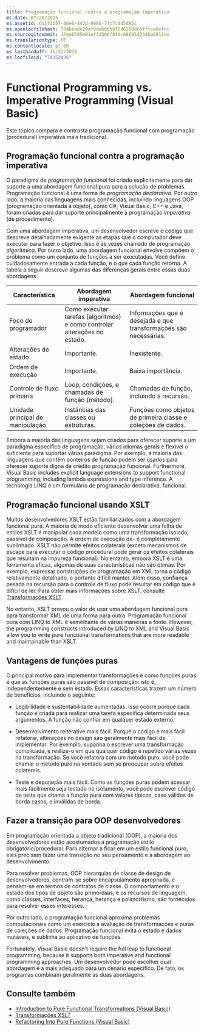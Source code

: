 ```yaml
---
title: Programação funcional contra a programação imperativa
ms.date: 07/20/2015
ms.assetid: 6a1f3b57-00e6-447d-9906-74c7c4d5d85c
ms.openlocfilehash: 704beadc29af0de606b8f246360dc6fffca8cfcc
ms.sourcegitcommit: 17ee6605e01ef32506f8fdc686954244ba6911de
ms.translationtype: MT
ms.contentlocale: pt-BR
ms.lasthandoff: 11/22/2019
ms.locfileid: "74353436"
---
```

# <a name="functional-programming-vs-imperative-programming-visual-basic"></a>Functional Programming vs. Imperative Programming (Visual Basic)
Este tópico compara e contrasta programação funcional com programação (procedural) imperativa mais tradicional.  
  
## <a name="functional-programming-vs-imperative-programming"></a>Programação funcional contra a programação imperativa  
 O paradigma de *programação funcional* foi criado explicitamente para dar suporte a uma abordagem funcional pura para a solução de problemas. Programação funcional é uma forma de *programação declarativa*. Por outro lado, a maioria das linguagens mais conhecidas, incluindo linguagens OOP (programação orientada a objeto), como C#, Visual Basic, C++ e Java, foram criadas para dar suporte principalmente à programação *imperativa* (de procedimento).  
  
 Com uma abordagem imperativa, um desenvolvedor escreve o código que descreve detalhadamente exigente as etapas que o computador deve executar para fazer o objetivo. Isso é às vezes chamado de programação *algorítmica*. Por outro lado, uma abordagem funcional envolve compõem o problema como um conjunto de funções a ser executadas. Você define cuidadosamente entrada a cada função, e o que cada função retorna. A tabela a seguir descreve algumas das diferenças gerais entre essas duas abordagens.  
  
|Característica|Abordagem imperativa|Abordagem funcional|  
|--------------------|-------------------------|-------------------------|  
|Foco do programador|Como executar tarefas (algoritmos) e como controlar alterações no estado.|Informações que é desejada e que transformações são necessárias.|  
|Alterações de estado|Importante.|Inexistente.|  
|Ordem de execução|Importante.|Baixa importância.|  
|Controle de fluxo primária|Loop, condições, e chamadas de função (método).|Chamadas de função, incluindo a recursão.|  
|Unidade principal de manipulação|Instâncias das classes ou estruturas.|Funções como objetos de primeira classe e coleções de dados.|  
  
 Embora a maioria das linguagens sejam criados para oferecer suporte a um paradigma específico de programação, vários idiomas gerais é flexível o suficiente para suportar várias paradigma. Por exemplo, a maioria das linguagens que contêm ponteiros de função podem ser usados para oferecer suporte digna de crédito programação funcional. Furthermore, Visual Basic includes explicit language extensions to support functional programming, including lambda expressions and type inference. A tecnologia LINQ é um formulário de programação declarativa, funcional.  
  
## <a name="functional-programming-using-xslt"></a>Programação funcional usando XSLT  
 Muitos desenvolvedores XSLT estão familiarizados com a abordagem funcional pura. A maioria de modo eficiente desenvolver uma folha de estilos XSLT é manipular cada modelo como uma transformação isolado, passível de composição. A ordem de execução de- é completamente sublinhado. XSLT não permite efeitos colaterais (exceto mecanismos de escape para executar o código procedural pode gerar os efeitos colaterais que resultam na impureza funcional). No entanto, embora XSLT é uma ferramenta eficaz, algumas de suas características não são ótimas. Por exemplo, expressar construções de programação em XML torna o código relativamente detalhado, e portanto difícil manter. Além disso, confiança pesada na recursão para o controle de fluxo pode resultar em código que é difícil de ler. Para obter mais informações sobre XSLT, consulte [Transformações XSLT](../../../../standard/data/xml/xslt-transformations.md).  
  
 No entanto, XSLT provou o valor de usar uma abordagem funcional pura para transformar XML de uma forma para outra. Programação funcional pura com LINQ to XML é semelhante de várias maneiras a fonte. However, the programming constructs introduced by LINQ to XML and Visual Basic allow you to write pure functional transformations that are more readable and maintainable than XSLT.  
  
## <a name="advantages-of-pure-functions"></a>Vantagens de funções puras  
 O principal motivo para implementar transformações e como funções puras é que as funções puras são passível de composição: isto é, independentemente e sem estado. Essas características trazem um número de benefícios, incluindo o seguinte:  
  
- Legibilidade e sustentabilidade aumentadas. Isso ocorre porque cada função é criada para realizar uma tarefa específica determinada seus argumentos. A função não confiar em qualquer estado externo.  
  
- Desenvolvimento reiterative mais fácil. Porque o código é mais fácil refatorar, alterações no design são geralmente mais fácil de implementar. Por exemplo, suponha o escrever uma transformação complicada, e realize-o em que qualquer código é repetido várias vezes na transformação. Se você refatora com um método puro, você pode chamar o método puro na vontade sem se preocupar sobre efeitos colaterais.  
  
- Teste e depuração mais fácil. Como as funções puras podem acessar mais facilmente seja testado no isolamento, você pode escrever código de teste que chama a função pura com valores típicos, caso válidos de borda casos, e inválidas de borda.  
  
## <a name="transitioning-for-oop-developers"></a>Fazer a transição para OOP desenvolvedores  
 Em programação orientada a objeto tradicional (OOP), a maioria dos desenvolvedores estão acostumados a programação estilo obrigatório/procedural. Para alternar a ficar em um estilo funcional puro, eles precisam fazer uma transição no seu pensamento e a abordagem ao desenvolvimento.  
  
 Para resolver problemas, OOP hierarquias de classe de design de desenvolvedores, centram-se sobre encapsulamento apropriada, e pensam-se em termos de contratos de classe. O comportamento e o estado dos tipos de objeto são primordiais, e os recursos de linguagem, como classes, interfaces, herança, herança e polimorfismo, são fornecidos para resolver esses interesses.  
  
 Por outro lado, a programação funcional aproxima problemas computacionais como um exercício a avaliação de transformações e puras de coleções de dados. Programação funcional evita o estado e dados mutáveis, e sublinha ao aplicativo de funções.  
  
 Fortunately, Visual Basic doesn't require the full leap to functional programming, because it supports both imperative and functional programming approaches. Um desenvolvedor pode escolher qual abordagem é a mais adequado para um cenário específico. De fato, os programas combinam geralmente as duas abordagens.  
  
## <a name="see-also"></a>Consulte também

- [Introduction to Pure Functional Transformations (Visual Basic)](../../../../visual-basic/programming-guide/concepts/linq/introduction-to-pure-functional-transformations.md)
- [Transformações XSLT](../../../../standard/data/xml/xslt-transformations.md)
- [Refactoring Into Pure Functions (Visual Basic)](../../../../visual-basic/programming-guide/concepts/linq/refactoring-into-pure-functions.md)
